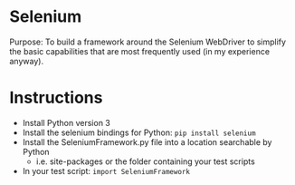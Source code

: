 # Selenium

Purpose: To build a framework around the Selenium WebDriver to simplify the
basic capabilities that are most frequently used (in my experience anyway).

# Instructions
- Install Python version 3
- Install the selenium bindings for Python: `pip install selenium`
- Install the SeleniumFramework.py file into a location searchable by Python
    - i.e. site-packages or the folder containing your test scripts
- In your test script: `import SeleniumFramework`

